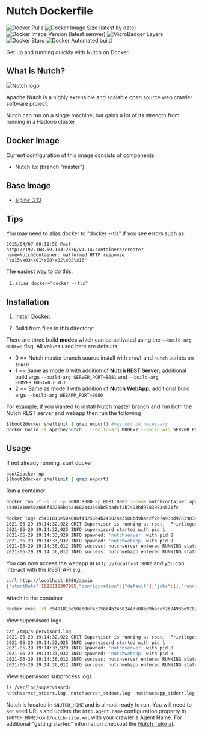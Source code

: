 # Nutch Dockerfile #

![Docker Pulls](https://img.shields.io/docker/pulls/apache/nutch?style=for-the-badge)
![Docker Image Size (latest by date)](https://img.shields.io/docker/image-size/apache/nutch?style=for-the-badge)
![Docker Image Version (latest semver)](https://img.shields.io/docker/v/apache/nutch?style=for-the-badge)
![MicroBadger Layers](https://img.shields.io/microbadger/layers/apache/nutch?style=for-the-badge)
![Docker Stars](https://img.shields.io/docker/stars/apache/nutch?style=for-the-badge)
![Docker Automated build](https://img.shields.io/docker/automated/apache/nutch?style=for-the-badge)

Get up and running quickly with Nutch on Docker.

## What is Nutch?

![Nutch logo](https://cwiki.apache.org/confluence/download/attachments/115511997/nutch_logo_medium.gif "Nutch")

Apache Nutch is a highly extensible and scalable open source web crawler software project.

Nutch can run on a single machine, but gains a lot of its strength from running in a Hadoop cluster

## Docker Image

Current configuration of this image consists of components:

*	Nutch 1.x (branch "master")

##  Base Image

* [alpine:3.13](https://hub.docker.com/_/alpine/)

## Tips

You may need to alias docker to "docker --tls" if you see errors such as:

```
2015/04/07 09:19:56 Post http://192.168.59.103:2376/v1.14/containers/create?name=NutchContainer: malformed HTTP response "\x15\x03\x01\x00\x02\x02\x16"
```

The easiest way to do this:

1. ```alias docker="docker --tls"```

## Installation

1. Install [Docker](https://www.docker.com/).

2. Build from files in this directory:

There are three build **modes** which can be activated using the `--build-arg MODE=0` flag. All values used here are defaults.
 * 0 == Nutch master branch source install with `crawl` and `nutch` scripts on `$PATH`
 * 1 == Same as mode 0 with addition of **Nutch REST Server**; additional build args `--build-arg SERVER_PORT=8081` and `--build-arg SERVER_HOST=0.0.0.0`
 * 2 == Same as mode 1 with addition of **Nutch WebApp**; additional build args `--build-arg WEBAPP_PORT=8080`

For example, if you wanted to install Nutch master branch and run both the Nutch REST server and webapp then run the following

```bash
$(boot2docker shellinit | grep export) #may not be necessary
docker build -t apache/nutch . --build-arg MODE=2 --build-arg SERVER_PORT=8081 --build-arg SERVER_HOST=0.0.0.0 --build-arg WEBAPP_PORT=8080
```

## Usage

If not already running, start docker
```bash
boot2docker up
$(boot2docker shellinit | grep export)
```

Run a container

```bash
docker run -t -i -d -p 8080:8080 -p 8081:8081 --name nutchcontainer apache/nutch
c5401810e50a606f43256b4b24602443508bd9badcf2b7493bd97839834571fc

docker logs c5401810e50a606f43256b4b24602443508bd9badcf2b7493bd97839834571fc
2021-06-29 19:14:32,922 CRIT Supervisor is running as root.  Privileges were not dropped because no user is specified in the config file.  If you intend to run as root, you can set user=root in the config file to avoid this message.
2021-06-29 19:14:32,925 INFO supervisord started with pid 1
2021-06-29 19:14:33,929 INFO spawned: 'nutchserver' with pid 8
2021-06-29 19:14:33,932 INFO spawned: 'nutchwebapp' with pid 9
2021-06-29 19:14:36,012 INFO success: nutchserver entered RUNNING state, process has stayed up for > than 2 seconds (startsecs)
2021-06-29 19:14:36,012 INFO success: nutchwebapp entered RUNNING state, process has stayed up for > than 2 seconds (startsecs)
```

You can now access the webapp at `http://localhost:8080` and you can interact with the REST API e.g.

```bash
curl http://localhost:8080/admin
{"startDate":1625118207995,"configuration":["default"],"jobs":[],"runningJobs":[]}
```

Attach to the container

```bash
docker exec -it c5401810e50a606f43256b4b24602443508bd9badcf2b7493bd97839834571fc /bin/bash
```

View supervisord logs
```bash
cat /tmp/supervisord.log
2021-06-29 19:14:32,922 CRIT Supervisor is running as root.  Privileges were not dropped because no user is specified in the config file.  If you intend to run as root, you can set user=root in the config file to avoid this message.
2021-06-29 19:14:32,925 INFO supervisord started with pid 1
2021-06-29 19:14:33,929 INFO spawned: 'nutchserver' with pid 8
2021-06-29 19:14:33,932 INFO spawned: 'nutchwebapp' with pid 9
2021-06-29 19:14:36,012 INFO success: nutchserver entered RUNNING state, process has stayed up for > than 2 seconds (startsecs)
2021-06-29 19:14:36,012 INFO success: nutchwebapp entered RUNNING state, process has stayed up for > than 2 seconds (startsecs)
```

View supervisord subprocess logs

```bash
ls /var/log/supervisord/
nutchserver_stderr.log  nutchserver_stdout.log  nutchwebapp_stderr.log  nutchwebapp_stdout.log
```

Nutch is located in `$NUTCH_HOME` and is almost ready to run.
You will need to set seed URLs and update the `http.agent.name` configuration property in `$NUTCH_HOME/conf/nutch-site.xml` with your crawler's Agent Name.
For additional "getting started" information checkout the [Nutch Tutorial](https://cwiki.apache.org/confluence/display/NUTCH/NutchTutorial).
